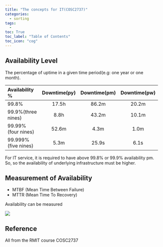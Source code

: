 ```yaml
---
title: "The concepts for IT(COSC2737)"
categories:
  - sorting
tags:
  - 
toc: True
toc_label: "Table of Contents"
toc_icon: "cog"
---
```


## Availability Level
The percentage of uptime in a given time period(e.g: one year or one month).

|Availability %|Downtime(py)|Downtime(pm)|Downtime(pw)|
|:---|:---:|:---:|:---:|
|99.8%|17.5h|86.2m|20.2m|
|99.9%(three nines)|8.8h|43.2m|10.1m|
|99.99%(four nines)|52.6m|4.3m|1.0m|
|99.999%(five nines)|5.3m|25.9s|6.1s|

For IT service, it is required to have above 99.8% or 99.9% availability pm. So, so the availability of underlying infrastructure must be higher.

## Measurement of Availability
* MTBF (Mean Time Between Failure)
* MTTR (Mean Time To Recovery)

Availability can be measured

![](https://hostux.social/system/media_attachments/files/109/941/652/676/662/035/original/f6d0440a75a7817a.png)


## Reference
All from the RMIT course COSC2737